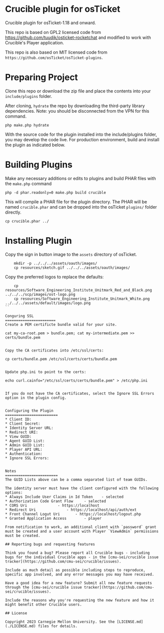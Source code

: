 Crucible plugin for osTicket
=========================

Crucible plugin for osTicket-1.18 and onward.

This repo is based on GPL2 licensed code from https://github.com/tuudik/osticket-rocketchat and modified to work with Crucible's Player application.

This repo is also based on MIT licensed code from `https://github.com/osTicket/osTicket-plugins`.

Preparing Project
=================

Clone this repo or download the zip file and place the contents into your `include/plugins` folder.

After cloning, `hydrate` the repo by downloading the third-party library dependencies. Note: you should be disconnected from the VPN for this command.

    php make.php hydrate

With the source code for the plugin installed into the include/plugins folder, you may develop the code live. For production environment, build and install the plugin as indicated below.

Building Plugins
================
Make any necessary additions or edits to plugins and build PHAR files with the `make.php` command

    php -d phar.readonly=0 make.php build crucible


This will compile a PHAR file for the plugin directory. The PHAR will be named `crucible.phar` and can be dropped into the osTicket `plugins/` folder directly.

    cp crucible.phar ../

Installing Plugin
=======================
Copy the sign in button image to the `assets` directory of osTicket.
```
    mkdir -p ../../../assets/oauth/images/
    cp resources/sketch.gif ../../../assets/oauth/images/
```

Copy the preferred logos to replace the defaults:
```
    cp resources/Software_Engineering_Institute_Unitmark_Red_and_Black.png ../../../scp/images/ost-logo.png
    cp resources/Software_Engineering_Institute_Unitmark_White.png ../../../assets/default/images/logo.png
``

Conguring SSL
=======================
Create a PEM certificte bundle valid for your site.
```
    cat my-ca-root.pem > bundle.pem; cat my-intermediate.pem >> certs/bundle.pem
```

Copy the CA certificates into /etc/ssl/certs:
```
    cp certs/bundle.pem /etc/ssl/certs/certs/bundle.pem
```

Update php.ini to point to the certs:
```
    echo curl.cainfo="/etc/ssl/certs/certs/bundle.pem" > /etc/php.ini
```

If you do not have the CA certificates, select the Ignore SSL Errors option in the plugin config.


Configuring the Plugin
========================
* Client ID: 
* Client Secret: 
* Identity Server URL: 
* Redirect URI:  
* View GUID: 
* Agent GUID List: 
* Admin GUID List:
* Player API URL: 
* Authentication: 
* Ignore SSL Errors: 


Notes
========================
The GUID Lists above can be a comma separated list of team GUIDs.

The identity server must have the client configured with the following options:
* Always Include User Claims in Id Token	- selected
* Authorization Code Grant Flow		- selected
* CORS Uri				- https://localhost
* Redirect Uri				- https://localhost/api/auth/ext
* Front Channel Logut Uri 		- https://localhost/logout.php
* Granted Application Access		- player

From notification to work, an additional client with `password` grant must be created and a user account with Player `ViewAdmin` permissions must be created.

## Reporting bugs and requesting features

Think you found a bug? Please report all Crucible bugs - including bugs for the individual Crucible apps - in the [cmu-sei/crucible issue tracker](https://github.com/cmu-sei/crucible/issues). 

Include as much detail as possible including steps to reproduce, specific app involved, and any error messages you may have received.

Have a good idea for a new feature? Submit all new feature requests through the [cmu-sei/crucible issue tracker](https://github.com/cmu-sei/crucible/issues). 

Include the reasons why you're requesting the new feature and how it might benefit other Crucible users.

## License

Copyright 2023 Carnegie Mellon University. See the [LICENSE.md](./LICENSE.md) files for details.
